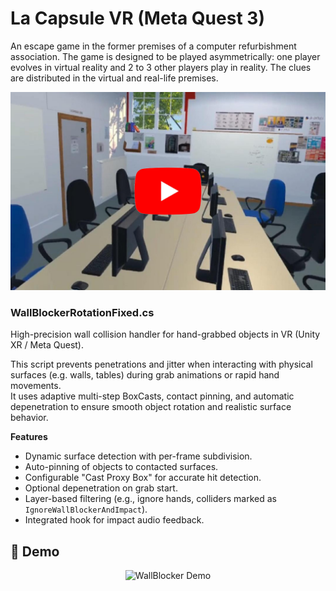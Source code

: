 # La Capsule VR (Meta Quest 3)
An escape game in the former premises of a computer refurbishment association. The game is designed to be played asymmetrically: one player evolves in virtual reality and 2 to 3 other players play in reality. The clues are distributed in the virtual and real-life premises.

<a href="https://youtube.com/shorts/rSXJu_0oGzc" target="_blank">
  <img src="Images/couverture-finale-capsuleVR.png" alt="La capsule VR Trailer">
</a>

### WallBlockerRotationFixed.cs
High-precision wall collision handler for hand-grabbed objects in VR (Unity XR / Meta Quest).

This script prevents penetrations and jitter when interacting with physical surfaces
(e.g. walls, tables) during grab animations or rapid hand movements.  
It uses adaptive multi-step BoxCasts, contact pinning, and automatic depenetration to ensure
smooth object rotation and realistic surface behavior.

**Features**
- Dynamic surface detection with per-frame subdivision.
- Auto-pinning of objects to contacted surfaces.
- Configurable "Cast Proxy Box" for accurate hit detection.
- Optional depenetration on grab start.
- Layer-based filtering (e.g., ignore hands, colliders marked as `IgnoreWallBlockerAndImpact`).
- Integrated hook for impact audio feedback.

## 🎥 Demo

<p align="center">
  <img src="Images/wallblocker.gif?raw=true" 
       alt="WallBlocker Demo" width="600">
</p>

